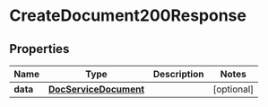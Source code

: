 

# CreateDocument200Response


## Properties

| Name | Type | Description | Notes |
|------------ | ------------- | ------------- | -------------|
|**data** | [**DocServiceDocument**](DocServiceDocument.md) |  |  [optional] |



